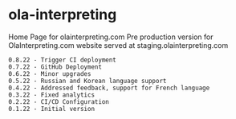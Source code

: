 # ola-interpreting
Home Page for olainterpreting.com
Pre production version for OlaInterpreting.com website served at staging.olainterpreting.com

```
0.8.22 - Trigger CI deployment
0.7.22 - GitHub Deployment
0.6.22 - Minor upgrades
0.5.22 - Russian and Korean language support
0.4.22 - Addressed feedback, support for French language
0.3.22 - Fixed analytics
0.2.22 - CI/CD Configuration
0.1.22 - Initial version
```
